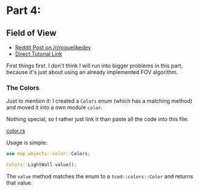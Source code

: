# Part 4: 
## Field of View

- [Reddit Post on /r/roguelikedev](https://www.reddit.com/r/roguelikedev/comments/8vp3ya/roguelikedev_does_the_complete_roguelike_tutorial/)
- [Direct Tutorial Link](http://rogueliketutorials.com/libtcod/4)

First things first. I don't think I will run into bigger problems in this part, because it's just about using an already
implemented FOV algorithm. 

### The Colors

Just to mention it: I created a `Colors` enum (which has a matching method) and moved it into a own module `color`.

Nothing special, so I rather just link it than paste all the code into this file:

[color.rs](map_objects/color.rs)

Usage is simple:

```rust
use map_objects::color::Colors;

Colors::LightWall.value();
```

The `value` method matches the enum to a `tcod::colors::Color` and returns that value.

